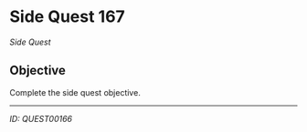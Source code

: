 # Side Quest 167

*Side Quest*

## Objective
Complete the side quest objective.

---
*ID: QUEST00166*